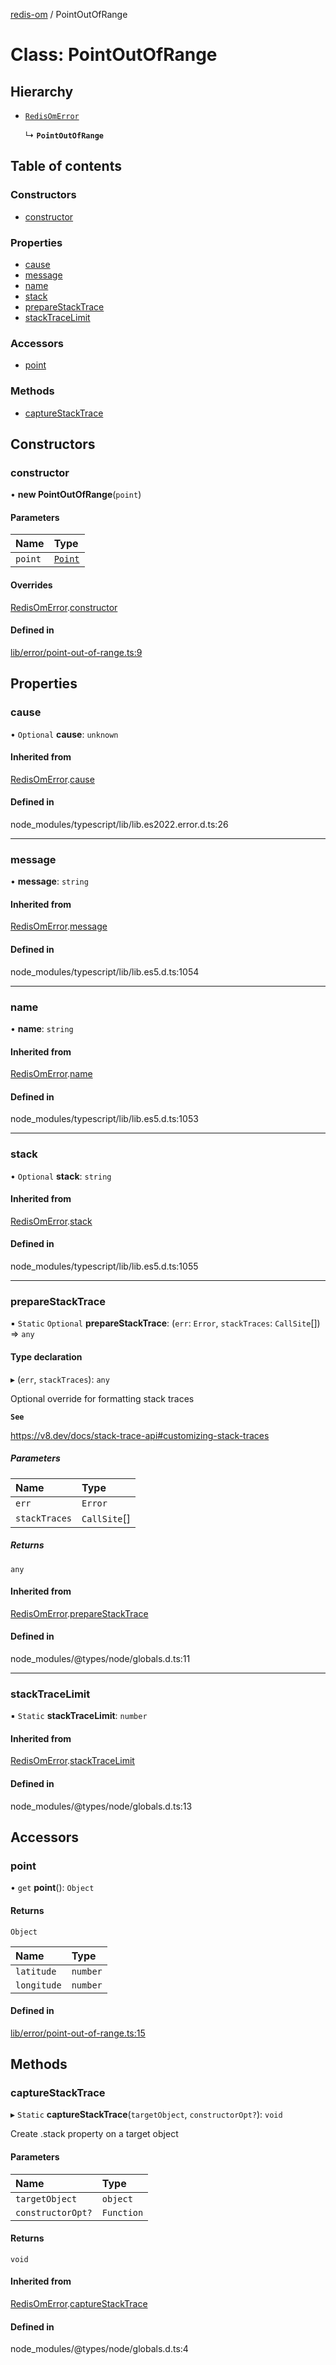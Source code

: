 [redis-om](../README.md) / PointOutOfRange

# Class: PointOutOfRange

## Hierarchy

- [`RedisOmError`](RedisOmError.md)

  ↳ **`PointOutOfRange`**

## Table of contents

### Constructors

- [constructor](PointOutOfRange.md#constructor)

### Properties

- [cause](PointOutOfRange.md#cause)
- [message](PointOutOfRange.md#message)
- [name](PointOutOfRange.md#name)
- [stack](PointOutOfRange.md#stack)
- [prepareStackTrace](PointOutOfRange.md#preparestacktrace)
- [stackTraceLimit](PointOutOfRange.md#stacktracelimit)

### Accessors

- [point](PointOutOfRange.md#point)

### Methods

- [captureStackTrace](PointOutOfRange.md#capturestacktrace)

## Constructors

### constructor

• **new PointOutOfRange**(`point`)

#### Parameters

| Name | Type |
| :------ | :------ |
| `point` | [`Point`](../README.md#point) |

#### Overrides

[RedisOmError](RedisOmError.md).[constructor](RedisOmError.md#constructor)

#### Defined in

[lib/error/point-out-of-range.ts:9](https://github.com/redis/redis-om-node/blob/d8438f7/lib/error/point-out-of-range.ts#L9)

## Properties

### cause

• `Optional` **cause**: `unknown`

#### Inherited from

[RedisOmError](RedisOmError.md).[cause](RedisOmError.md#cause)

#### Defined in

node_modules/typescript/lib/lib.es2022.error.d.ts:26

___

### message

• **message**: `string`

#### Inherited from

[RedisOmError](RedisOmError.md).[message](RedisOmError.md#message)

#### Defined in

node_modules/typescript/lib/lib.es5.d.ts:1054

___

### name

• **name**: `string`

#### Inherited from

[RedisOmError](RedisOmError.md).[name](RedisOmError.md#name)

#### Defined in

node_modules/typescript/lib/lib.es5.d.ts:1053

___

### stack

• `Optional` **stack**: `string`

#### Inherited from

[RedisOmError](RedisOmError.md).[stack](RedisOmError.md#stack)

#### Defined in

node_modules/typescript/lib/lib.es5.d.ts:1055

___

### prepareStackTrace

▪ `Static` `Optional` **prepareStackTrace**: (`err`: `Error`, `stackTraces`: `CallSite`[]) => `any`

#### Type declaration

▸ (`err`, `stackTraces`): `any`

Optional override for formatting stack traces

**`See`**

https://v8.dev/docs/stack-trace-api#customizing-stack-traces

##### Parameters

| Name | Type |
| :------ | :------ |
| `err` | `Error` |
| `stackTraces` | `CallSite`[] |

##### Returns

`any`

#### Inherited from

[RedisOmError](RedisOmError.md).[prepareStackTrace](RedisOmError.md#preparestacktrace)

#### Defined in

node_modules/@types/node/globals.d.ts:11

___

### stackTraceLimit

▪ `Static` **stackTraceLimit**: `number`

#### Inherited from

[RedisOmError](RedisOmError.md).[stackTraceLimit](RedisOmError.md#stacktracelimit)

#### Defined in

node_modules/@types/node/globals.d.ts:13

## Accessors

### point

• `get` **point**(): `Object`

#### Returns

`Object`

| Name | Type |
| :------ | :------ |
| `latitude` | `number` |
| `longitude` | `number` |

#### Defined in

[lib/error/point-out-of-range.ts:15](https://github.com/redis/redis-om-node/blob/d8438f7/lib/error/point-out-of-range.ts#L15)

## Methods

### captureStackTrace

▸ `Static` **captureStackTrace**(`targetObject`, `constructorOpt?`): `void`

Create .stack property on a target object

#### Parameters

| Name | Type |
| :------ | :------ |
| `targetObject` | `object` |
| `constructorOpt?` | `Function` |

#### Returns

`void`

#### Inherited from

[RedisOmError](RedisOmError.md).[captureStackTrace](RedisOmError.md#capturestacktrace)

#### Defined in

node_modules/@types/node/globals.d.ts:4
